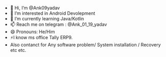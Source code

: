 - 👋 Hi, I’m @Ank09yadav
- 👀 I’m interested in Android Devolepment 
- 🌱 I’m currently learning Java/Kotlin
- 📫 Reach me on telegram : @Ank_01_19_yadav
- 😄 Pronouns: He/Him
- ⚡I know ms office Tally ERP9.
- Also contanct for Any software problem/ System installation / Recovery etc etc.
<!---
Ank09yadav/Ank09yadav is a ✨ special ✨ repository because its `README.md` (this file) appears on your GitHub profile.
You can click the Preview link to take a look at your changes.
--->

